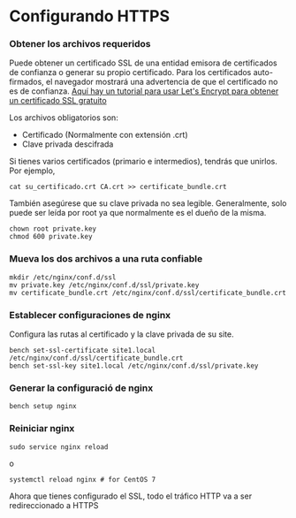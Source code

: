 <!-- base_template: frappe_io/www/frappe/frappe_base.html --><!-- add-breadcrumbs -->
# Configurando HTTPS

### Obtener los archivos requeridos


Puede obtener un certificado SSL de una entidad emisora ​​de certificados de confianza o generar su propio certificado.
Para los certificados auto-firmados, el navegador mostrará una advertencia de que el certificado no es de confianza. [Aquí hay un tutorial para usar Let's Encrypt para obtener un certificado SSL gratuito](lets-encrypt-ssl-setup.html)

Los archivos obligatorios son:

* Certificado (Normalmente con extensión .crt)
* Clave privada descifrada

Si tienes varios certificados (primario e intermedios), tendrás que unirlos. Por ejemplo,

	cat su_certificado.crt CA.crt >> certificate_bundle.crt

También asegúrese que su clave privada no sea legible. Generalmente, solo puede ser leída por root ya que normalmente es el dueño de la misma.

	chown root private.key
	chmod 600 private.key

### Mueva los dos archivos a una ruta confiable

	mkdir /etc/nginx/conf.d/ssl
	mv private.key /etc/nginx/conf.d/ssl/private.key
	mv certificate_bundle.crt /etc/nginx/conf.d/ssl/certificate_bundle.crt

### Establecer configuraciones de nginx

Configura las rutas al certificado y la clave privada de su site.

	bench set-ssl-certificate site1.local /etc/nginx/conf.d/ssl/certificate_bundle.crt
	bench set-ssl-key site1.local /etc/nginx/conf.d/ssl/private.key

### Generar la configuració de nginx

	bench setup nginx

### Reiniciar nginx

	sudo service nginx reload

o

	systemctl reload nginx # for CentOS 7

Ahora que tienes configurado el SSL, todo el tráfico HTTP va a ser redireccionado a HTTPS
